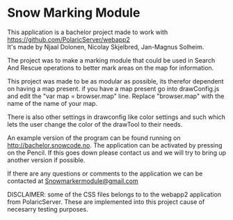 # Snow Marking Module
This application is a bachelor project made to work with https://github.com/PolaricServer/webapp2<br/>
It's made by Njaal Dolonen, Nicolay Skjelbred, Jan-Magnus Solheim. 

The project was to make a marking module that could be used in Search And Rescue operations to better mark areas on the map for information.

This project was made to be as modular as possible, its therefor dependent on having a map present. if you have a map present go into drawConfig.js and edit the "var map = browser.map" line. Replace "browser.map" with the name of the name of your map.

There is also other settings in drawconfig like color settings and such which lets the user change the color of the drawTool to their needs.

An example version of the program can be found running on http://bachelor.snowcode.no. The application can be activated by pressing on the Pencil. If this goes down please contact us and we will try to bring up another version if possible.

If there are any questions or comments to the application we can be contacted at Snowmarkermodule@gmail.com

DISCLAIMER: some of the CSS files belongs to to the webapp2 application from PolaricServer. These are implemented into this project cause of necesarry testing purposes.
